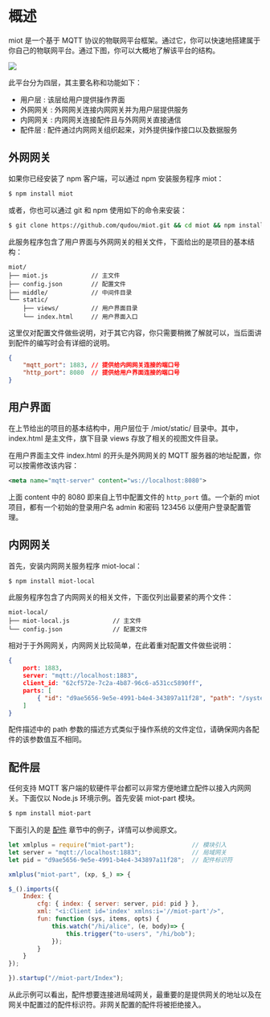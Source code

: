 # 概述

miot 是一个基于 MQTT 协议的物联网平台框架。通过它，你可以快速地搭建属于你自己的物联网平台。通过下图，你可以大概地了解该平台的结构。

<img src="https://xmlplus.cn/img/miot-framework.png" class="img-responsive"/>

此平台分为四层，其主要名称和功能如下：

- 用户层 : 该层给用户提供操作界面
- 外网网关 : 外网网关连接内网网关并为用户层提供服务
- 内网网关 : 内网网关连接配件且与外网网关直接通信
- 配件层 : 配件通过内网网关组织起来，对外提供操作接口以及数据服务

## 外网网关

如果你已经安装了 npm 客户端，可以通过 npm 安装服务程序 miot：

```bash
$ npm install miot
```

或者，你也可以通过 git 和 npm 使用如下的命令来安装：

```bash
$ git clone https://github.com/qudou/miot.git && cd miot && npm install
```

此服务程序包含了用户界面与外网网关的相关文件，下面给出的是项目的基本结构：

```
miot/
├── miot.js            // 主文件
├── config.json        // 配置文件
├── middle/            // 中间件目录
└── static/
    ├── views/         // 用户界面目录
    └── index.html     // 用户界面入口
```

这里仅对配置文件做些说明，对于其它内容，你只需要稍微了解就可以，当后面讲到配件的编写时会有详细的说明。

```json
{
    "mqtt_port": 1883, // 提供给内网网关连接的端口号
    "http_port": 8080  // 提供给用户界面连接的端口号
}
```

## 用户界面

在上节给出的项目的基本结构中，用户层位于 /miot/static/ 目录中。其中，index.html 是主文件，旗下目录 views 存放了相关的视图文件目录。

在用户界面主文件 index.html 的开头是外网网关的 MQTT 服务器的地址配置，你可以按需修改该内容：

```xml
<meta name="mqtt-server" content="ws://localhost:8080">
```

上面 content 中的 8080 即来自上节中配置文件的 `http_port` 值。一个新的 miot 项目，都有一个初始的登录用户名 admin 和密码 123456 以便用户登录配置管理。

## 内网网关

首先，安装内网网关服务程序 miot-local：

```bash
$ npm install miot-local
```

此服务程序包含了内网网关的相关文件，下面仅列出最要紧的两个文件：

```
miot-local/
├── miot-local.js            // 主文件
└── config.json              // 配置文件
```

相对于于外网网关，内网网关比较简单，在此着重对配置文件做些说明：

```json
{
    port: 1883,                                                             // 提供给内网配件的连接端口
    server: "mqtt://localhost:1883",                                        // 连接到的外网网关的服务地址
    client_id: "62cf572e-7c2a-4b87-96c6-a531cc5890ff",                      // 连接到外网网关的客户端标识符
    parts: [                                                                // 连接到内网网关的配件列表
        { "id": "d9ae5656-9e5e-4991-b4e4-343897a11f28", "path": "/system" }
    ]
}
```

配件描述中的 path 参数的描述方式类似于操作系统的文件定位，请确保网内各配件的该参数值互不相同。

## 配件层

任何支持 MQTT 客户端的软硬件平台都可以非常方便地建立配件以接入内网网关。下面仅以 Node.js 环境示例。首先安装 miot-part 模块。

```bash
$ npm install miot-part
```

下面引入的是 [配件](/miot#配件) 章节中的例子，详情可以参阅原文。

```js
let xmlplus = require("miot-part");                // 模块引入
let server = "mqtt://localhost:1883";              // 局域网关
let pid = "d9ae5656-9e5e-4991-b4e4-343897a11f28";  // 配件标识符

xmlplus("miot-part", (xp, $_) => {

$_().imports({
    Index: {
        cfg: { index: { server: server, pid: pid } },
        xml: "<i:Client id='index' xmlns:i='//miot-part'/>",
        fun: function (sys, items, opts) {
            this.watch("/hi/alice", (e, body)=> {
                this.trigger("to-users", "/hi/bob");
            });
        }
    }
});

}).startup("//miot-part/Index");
```

从此示例可以看出，配件想要连接进局域网关，最重要的是提供网关的地址以及在网关中配置过的配件标识符。非网关配置的配件将被拒绝接入。